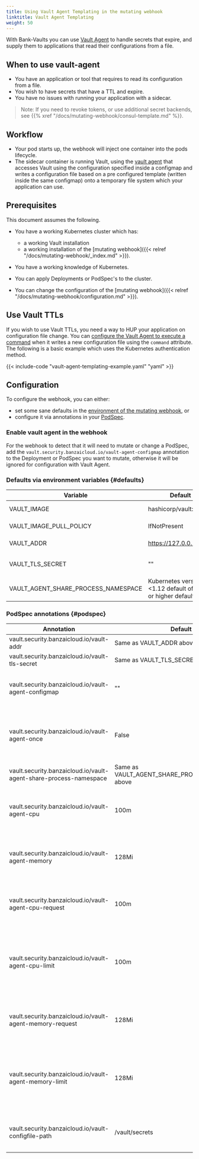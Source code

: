 ```yaml
---
title: Using Vault Agent Templating in the mutating webhook
linktitle: Vault Agent Templating
weight: 50
---
```


With Bank-Vaults you can use [Vault Agent](https://developer.hashicorp.com/vault/docs/agent-and-proxy/agent) to handle secrets that expire, and supply them to applications that read their configurations from a file.

## When to use vault-agent

- You have an application or tool that requires to read its configuration from a file.
- You wish to have secrets that have a TTL and expire.
- You have no issues with running your application with a sidecar.

> Note: If you need to revoke tokens, or use additional secret backends, see {{% xref "/docs/mutating-webhook/consul-template.md" %}}.

## Workflow

- Your pod starts up, the webhook will inject one container into the pods lifecycle.
- The sidecar container is running Vault, using the [vault agent](https://developer.hashicorp.com/vault/docs/agent-and-proxy/agent) that accesses Vault using the configuration specified inside a configmap and writes a configuration file based on a pre configured template (written inside the same configmap) onto a temporary file system which your application can use.

## Prerequisites

This document assumes the following.

- You have a working Kubernetes cluster which has:

  - a working Vault installation
  - a working installation of the [mutating webhook]({{< relref "/docs/mutating-webhook/_index.md" >}}).

- You have a working knowledge of Kubernetes.
- You can apply Deployments or PodSpec's to the cluster.
- You can change the configuration of the [mutating webhook]({{< relref "/docs/mutating-webhook/configuration.md" >}}).

## Use Vault TTLs

If you wish to use Vault TTLs, you need a way to HUP your application on configuration file change. You can [configure the Vault Agent to execute a command](https://developer.hashicorp.com/vault/docs/agent-and-proxy/agent/template) when it writes a new configuration file using the `command` attribute. The following is a basic example which uses the Kubernetes authentication method.

{{< include-code "vault-agent-templating-example.yaml" "yaml" >}}

## Configuration

To configure the webhook, you can either:

- set some sane defaults in the [environment of the mutating webhook](#defaults), or
- configure it via annotations in your [PodSpec](#podspec).

### Enable vault agent in the webhook

For the webhook to detect that it will need to mutate or change a PodSpec, add the `vault.security.banzaicloud.io/vault-agent-configmap` annotation to the Deployment or PodSpec you want to mutate, otherwise it will be ignored for configuration with Vault Agent.

### Defaults via environment variables {#defaults}

| Variable                            | Default                                                         | Explanation                                                  |
|-------------------------------------|-----------------------------------------------------------------|--------------------------------------------------------------|
| VAULT_IMAGE                         | hashicorp/vault:latest                                          | The vault image to use for the sidecar container             |
| VAULT_IMAGE_PULL_POLICY             | IfNotPresent                                                    | The pull policy for the vault agent container                |
| VAULT_ADDR                          | <https://127.0.0.1:8200>                                        | Kubernetes service Vault endpoint URL                        |
| VAULT_TLS_SECRET                    | ""                                                              | Supply a secret with the vault TLS CA so TLS can be verified |
| VAULT_AGENT_SHARE_PROCESS_NAMESPACE | Kubernetes version <1.12 default off, 1.12 or higher default on | ShareProcessNamespace override                               |

### PodSpec annotations {#podspec}

| Annotation                                                        | Default                                           | Explanation                                                                             |
|-------------------------------------------------------------------|---------------------------------------------------|-----------------------------------------------------------------------------------------|
| vault.security.banzaicloud.io/vault-addr                          | Same as VAULT_ADDR above                          | ""                                                                                      |
| vault.security.banzaicloud.io/vault-tls-secret                    | Same as VAULT_TLS_SECRET above                    | ""                                                                                      |
| vault.security.banzaicloud.io/vault-agent-configmap               | ""                                                | A configmap name which holds the vault agent configuration                              |
| vault.security.banzaicloud.io/vault-agent-once                    | False                                             | Do not run vault-agent in daemon mode, useful for kubernetes jobs                       |
| vault.security.banzaicloud.io/vault-agent-share-process-namespace | Same as VAULT_AGENT_SHARE_PROCESS_NAMESPACE above | ""                                                                                      |
| vault.security.banzaicloud.io/vault-agent-cpu                     | 100m                                              | Specify the vault-agent container CPU resource limit                                    |
| vault.security.banzaicloud.io/vault-agent-memory                  | 128Mi                                             | Specify the vault-agent container memory resource limit                                 |
| vault.security.banzaicloud.io/vault-agent-cpu-request             | 100m                                              | Specify the vault-agent container CPU resource request                                  |
| vault.security.banzaicloud.io/vault-agent-cpu-limit               | 100m                                              | Specify the vault-agent container CPU resource limit (Overridden by vault-agent-cpu)    |
| vault.security.banzaicloud.io/vault-agent-memory-request          | 128Mi                                             | Specify the vault-agent container memory resource request                               |
| vault.security.banzaicloud.io/vault-agent-memory-limit            | 128Mi                                             | Specify the vault-agent container memory resource limit (Overridden by vault-agent-cpu) |
| vault.security.banzaicloud.io/vault-configfile-path               | /vault/secrets                                    | Mount path of Vault Agent rendered files                                                |
